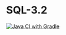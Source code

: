 # SQL-3.2
[![Java CI with Gradle](https://github.com/Pexini/SQL-3.2/actions/workflows/gradle.yml/badge.svg)](https://github.com/Pexini/SQL-3.2/actions/workflows/gradle.yml)
